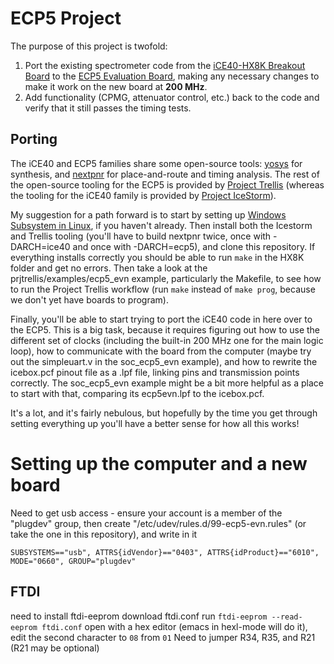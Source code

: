 # ECP5 Project

The purpose of this project is twofold: 
1. Port the existing spectrometer code from the [iCE40-HX8K Breakout Board](http://www.latticesemi.com/Products/DevelopmentBoardsAndKits/iCE40HX8KBreakoutBoard.aspx) to the [ECP5 Evaluation Board](http://www.latticesemi.com/ecp5-evaluation), making any necessary changes to make it work on the new board at **200 MHz**.
2. Add functionality (CPMG, attenuator control, etc.) back to the code and verify that it still passes the timing tests.

## Porting
The iCE40 and ECP5 families share some open-source tools: [yosys](https://github.com/YosysHQ/yosys) for synthesis, and [nextpnr](https://github.com/YosysHQ/nextpnr) for place-and-route and timing analysis. The rest of the open-source tooling for the ECP5 is provided by [Project Trellis](https://github.com/YosysHQ/prjtrellis) (whereas the tooling for the iCE40 family is provided by [Project IceStorm](http://www.clifford.at/icestorm/)).

My suggestion for a path forward is to start by setting up [Windows Subsystem in Linux](https://docs.microsoft.com/en-us/windows/wsl/install-win10), if you haven't already. Then install both the Icestorm and Trellis tooling (you'll have to build nextpnr twice, once with -DARCH=ice40 and once with -DARCH=ecp5), and clone this repository. If everything installs correctly you should be able to run `make` in the HX8K folder and get no errors. Then take a look at the prjtrellis/examples/ecp5_evn example, particularly the Makefile, to see how to run the Project Trellis workflow (run `make` instead of `make prog`, because we don't yet have boards to program).

Finally, you'll be able to start trying to port the iCE40 code in here over to the ECP5. This is a big task, because it requires figuring out how to use the different set of clocks (including the built-in 200 MHz one for the main logic loop), how to communicate with the board from the computer (maybe try out the simpleuart.v in the soc_ecp5_evn example), and how to rewrite the icebox.pcf pinout file as a .lpf file, linking pins and transmission points correctly. The soc_ecp5_evn example might be a bit more helpful as a place to start with that, comparing its ecp5evn.lpf to the icebox.pcf.

It's a lot, and it's fairly nebulous, but hopefully by the time you get through setting everything up you'll have a better sense for how all this works!

# Setting up the computer and a new board
Need to get usb access - ensure your account is a member of the "plugdev" group, then create "/etc/udev/rules.d/99-ecp5-evn.rules" (or take the one in this repository), and write in it

`SUBSYSTEMS=="usb", ATTRS{idVendor}=="0403", ATTRS{idProduct}=="6010", MODE="0660", GROUP="plugdev"`

## FTDI
need to install ftdi-eeprom
download ftdi.conf
run `ftdi-eeprom --read-eeprom ftdi.conf`
open with a hex editor (emacs in hexl-mode will do it), edit the second character to `08` from `01`
Need to jumper R34, R35, and R21 (R21 may be optional)
